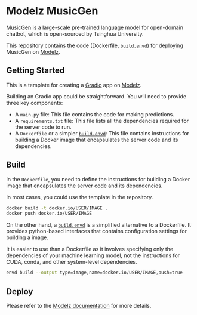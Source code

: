 # Modelz MusicGen

[MusicGen](https://github.com/facebookresearch/audiocraft) is a large-scale pre-trained language model for open-domain chatbot, which is open-sourced by Tsinghua University.

This repository contains the code (Dockerfile, [`build.envd`](https://envd.tensorchord.ai/guide/getting-started.html)) for deploying MusicGen on [Modelz](https://docs.modelz.ai/).

## Getting Started

This is a template for creating a [Gradio](https://gradio.app/) app on [Modelz](https://modelz.ai/).

Building an Gradio app could be straightforward. You will need to provide three key components:

- A `main.py` file: This file contains the code for making predictions.
- A `requirements.txt` file: This file lists all the dependencies required for the server code to run.
- A `Dockerfile` or a simpler [`build.envd`](https://envd.tensorchord.ai/guide/getting-started.html): This file contains instructions for building a Docker image that encapsulates the server code and its dependencies.

## Build

In the `Dockerfile`, you need to define the instructions for building a Docker image that encapsulates the server code and its dependencies.

In most cases, you could use the template in the repository.

```bash
docker build -t docker.io/USER/IMAGE .
docker push docker.io/USER/IMAGE
```

On the other hand, a [`build.envd`](https://envd.tensorchord.ai/guide/getting-started.html) is a simplified alternative to a Dockerfile. It provides python-based interfaces that contains configuration settings for building a image. 

It is easier to use than a Dockerfile as it involves specifying only the dependencies of your machine learning model, not the instructions for CUDA, conda, and other system-level dependencies.

```bash
envd build --output type=image,name=docker.io/USER/IMAGE,push=true
```

## Deploy

Please refer to the [Modelz documentation](https://docs.modelz.ai/gettingstarted/deploy) for more details.
